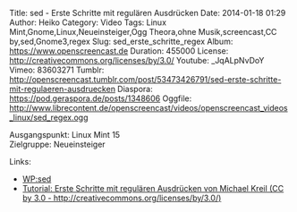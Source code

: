 Title: sed - Erste Schritte mit regulären Ausdrücken
Date: 2014-01-18 01:29
Author: Heiko
Category: Video
Tags: Linux Mint,Gnome,Linux,Neueinsteiger,Ogg Theora,ohne Musik,screencast,CC by,sed,Gnome3,regex
Slug: sed_erste_schritte_regex
Album: https://www.openscreencast.de
Duration: 455000
License: http://creativecommons.org/licenses/by/3.0/
Youtube: _JqALpNvDoY
Vimeo: 83603271
Tumblr: http://openscreencast.tumblr.com/post/53473426791/sed-erste-schritte-mit-regulaeren-ausdruecken
Diaspora: https://pod.geraspora.de/posts/1348606
Oggfile: http://www.librecontent.de/openscreencast/videos/openscreencast_videos_linux/sed_regex.ogg

Ausgangspunkt: Linux Mint 15  
Zielgruppe: Neueinsteiger  

Links:

  * [WP:sed](http://de.wikipedia.org/wiki/Sed_%28Unix%29 "sed")
  * [Tutorial: Erste Schritte mit regulären Ausdrücken von Michael Kreil (CC by 3.0 - http://creativecommons.org/licenses/by/3.0/)](http://www.opendatacity.de/tutorial-erste-schritte-mit-regularen-ausdrucken/ "opendatacity.de")


